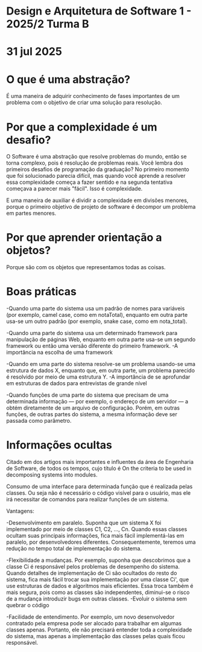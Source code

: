 # Design e Arquitetura de Software 1 - 2025/2 Turma B

# 31 jul 2025

# O que é uma abstração?

É uma maneira de adquirir conhecimento de fases importantes de um problema com o objetivo de criar
uma solução para resolução.

# Por que a complexidade é um desafio?

O Software é uma abstração que resolve problemas do mundo, então se torna complexo, pois
é resolução de problemas reais. 
Você lembra dos primeiros desafios de programação da graduação? No primeiro
momento que foi solucionado parecia difícil, mas quando você aprende a resolver essa
complexidade começa a fazer sentido e na segunda tentativa começava a parecer mais "fácil". 
Isso é complexidade.

E uma maneira de auxiliar é dividir a complexidade em divisões menores, porque o primeiro objetivo de projeto de software
é decompor um problema em partes menores. 

# Por que aprender orientação a objetos?

Porque são com os objetos que representamos todas as coisas. 

# Boas práticas 
-Quando uma parte do sistema usa um padrão de nomes para variáveis (por exemplo, camel case, como em notaTotal),
enquanto em outra parte usa-se um outro padrão (por exemplo, snake case, como em nota_total).

-Quando uma parte do sistema usa um determinado framework para manipulação de páginas Web,
enquanto em outra parte usa-se um segundo framework ou então uma versão diferente do primeiro framework.
    -A importância na escolha de uma framework

-Quando em uma parte do sistema resolve-se um problema usando-se uma estrutura de dados X,
enquanto que, em outra parte, um problema parecido é resolvido por meio de uma estrutura Y. 
    -A importância de se aprofundar em estruturas de dados para entrevistas de grande nível

-Quando funções de uma parte do sistema que precisam de uma determinada informação — por exemplo,
o endereço de um servidor — a obtém diretamente de um arquivo de configuração. Porém, em outras funções,
de outras partes do sistema, a mesma informação deve ser passada como parâmetro.

# Informações ocultas
Citado em dos artigos mais importantes e influentes da área de Engenharia de Software,
de todos os tempos, cujo título é On the criteria to be used in decomposing systems into modules. 

Consumo de uma interface para determinada função que é realizada pelas classes. Ou seja não é necessário
o código visível para o usuário, mas ele irá necessitar de comandos para realizar funções de
um sistema. 

Vantagens: 

-Desenvolvimento em paralelo. Suponha que um sistema X foi implementado por meio de classes C1, C2, …, Cn.
Quando essas classes ocultam suas principais informações, fica mais fácil implementá-las em paralelo,
por desenvolvedores diferentes. Consequentemente, teremos uma redução no tempo total de implementação do sistema.

-Flexibilidade a mudanças. Por exemplo, suponha que descobrimos que a classe Ci é responsável pelos problemas de desempenho do sistema.
Quando detalhes de implementação de Ci são ocultados do resto do sistema, fica mais fácil trocar sua implementação por uma classe Ci',
que use estruturas de dados e algoritmos mais eficientes. Essa troca também é mais segura, pois como as classes são independentes,
diminui-se o risco de a mudança introduzir bugs em outras classes.
    -Evoluir o sistema sem quebrar o código

-Facilidade de entendimento. Por exemplo, um novo desenvolvedor contratado pela
empresa pode ser alocado para trabalhar em algumas classes apenas. Portanto,
ele não precisará entender toda a complexidade do sistema, mas apenas a implementação
das classes pelas quais ficou responsável.

